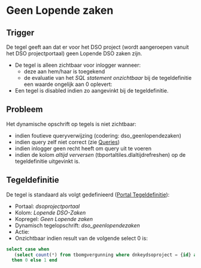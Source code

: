 # Geen Lopende zaken

## Trigger

De tegel geeft aan dat er voor het DSO project (wordt aangeroepen vanuit het DSO projectportaal) geen Lopende DSO zaken zijn.

  - De tegel is alleen zichtbaar voor inlogger wanneer:
    - deze aan hem/haar is toegekend
    - de evaluatie van het *SQL statement onzichtbaar* bij de tegeldefinitie een waarde ongelijk aan 0 oplevert:
  - Een tegel is disabled indien zo aangevinkt bij de tegeldefinitie.

## Probleem

Het dynamische opschrift op tegels is niet zichtbaar:

  - indien foutieve queryverwijzing  (codering: dso_geenlopendezaken)
  - indien query zelf niet correct (zie [Queries](/instellen_inrichten/queries.md))
  - indien inlogger geen recht heeft om query uit te voeren
  - indien de kolom *altijd verversen* (tbportaltiles.dlaltijdrefreshen) op de tegeldefinitie uitgevinkt is.

## Tegeldefinitie

De tegel is standaard als volgt gedefinieerd ([Portal Tegeldefinitie](/instellen_inrichten/portaldefinitie/portal_tegel.md)):

  -  Portaal: *dsoprojectportaal*
  -  Kolom: *Lopende DSO-Zaken*
  -  Kopregel: *Geen Lopende zaken*
  -  Dynamisch tegelopschrift: *dso_geenlopendezaken*
  -  Actie:
  -  Onzichtbaar indien result van de volgende select 0 is:

```sql
select case when
   (select count(*) from tbomgvergunning where dnkeydsoproject = {id} and ddbesluitdatum is null) >= 1
  then 0 else 1 end
```

